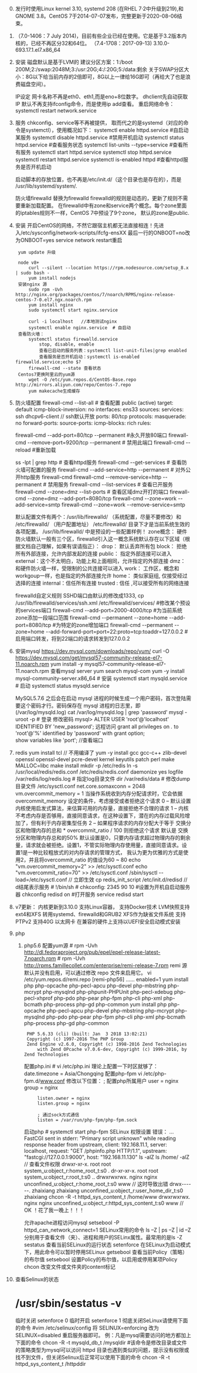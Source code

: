 
0. 发行时使用Linux kernel 3.10, systemd 208 (在RHEL 7·2中升级到219),和GNOME 3.8。CentOS 7于2014-07-07发布，完整更新于2020-08-06结束。

1. （7.0-1406：7 July 2014)，目前有些企业已经在使用。它是基于3.2版本内核的，已经不再区分32和64位。
    （7.4-1708：2017-09-13) 3.10.0-693.17.1.el7.x86_64
2. 安装
    磁盘默认是基于LVM的
    建议分区方案：1:/boot 200M;2:/swap:2048M;3:/usr:20G;4:/:20G;5:/data:剩余
        关于SWAP分区大小：8G以下给当前内存的2倍即可，8G以上一律给16G即可（再给大了也是浪费磁盘空间）。
    
    IP设定
        网卡名称不再是eth0、eth1,而是eno+8位数字。
        dhclient先自动获取IP
        默认不再支持ifconfig命令，而是使用ip add查看。
        重启网络命令：systemctl restart network.service
3. 服务
    chkconfig、service等不再被提供，
    取而代之的是systemd（对应的命令是systemctl），使用概况如下：
    systemctl enable httpd.service      #自启动某服务
    systemctl disable httpd.service     #禁用开机启动
    systemctl status httpd.service      #查看服务状态
    systemctl list-units --type=service #查看所有服务
    systemctl start httpd.service
    systemctl stop httpd.service
    systemctl restart httpd.service
    systemctl is-enabled httpd          #查看httpd服务是否开机启动

    启动脚本的存放位置，也不再是/etc/init.d/（这个目录也是存在的），而是
        /usr/lib/systemd/system/.

    防火墙firewalld
        替换为firewalld
            firewalld的规则是动态的，更新了规则不需要重新加载配置。
            在firewalld中有zone和service两个概念。每个zone里面的iptables规则不一样，CentOS 7中预设了9个zone，
                默认的zone是public.

4. 安装
    开启CentOS的网络，不然它跟宿主机都无法直接相连！先进入/etc/sysconfig/network-scripts/ifcfg-ensXX
        最后一行的ONBOOT=no改为ONBOOT=yes
        service network restart重启

        yum update 升级

        node v8+
            curl --silent --location https://rpm.nodesource.com/setup_8.x | sudo bash -
            yum install nodejs
        安装nginx 源
            sudo rpm -Uvh http://nginx.org/packages/centos/7/noarch/RPMS/nginx-release-centos-7-0.el7.ngx.noarch.rpm
            yum install nginx 
            sudo systemctl start nginx.service

            curl -i localhost   //本地测试nginx
            systemctl enable nginx.service  # 自启动 
        查看防火墙：
            systemctl status firewalld.service
                stop, disable, enable 
                查看已启动的服务列表：systemctl list-unit-files|grep enabled
                查看服务是否开机启动：systemctl is-enabled firewalld.service;echo $?
            firewall-cmd --state 查看状态
        Centos7更换阿里云的yum源
            wget -O /etc/yum.repos.d/CentOS-Base.repo http://mirrors.aliyun.com/repo/Centos-7.repo
            yum makecache生成缓存
5. 防火墙配置
    firewall-cmd  --list-all    # 查看配置
        public (active)
            target: default
            icmp-block-inversion: no
            interfaces: ens33
            sources:
            services: ssh dhcpv6-client     // ssh默认开放
            ports: 80/tcp
            protocols:
            masquerade: no
            forward-ports:
            source-ports:
            icmp-blocks:
            rich rules:

    firewall-cmd --add-port=80/tcp --permanent  #永久开放80端口
    firewall-cmd --remove-port=9200/tcp --permanent # 禁用此端口
    firewall-cmd --reload  #重新加载

    ss -lpt | grep http # 查看httpd服务
    firewall-cmd --get-services     # 查看防火墙可配置的服务
    firewall-cmd --add-service=http --permanent     # 对外公开http服务
    firewall-cmd  firewall-cmd --remove-service=http --permanent    # 禁用服务
    firewall-cmd --list-services        # 查看已开服务
    firewall-cmd --zone=dmz --list-ports    # 查看区域dmz开打的端口
    firewall-cmd --zone=dmz --add-port=8080/tcp
    firewall-cmd --zone=work --add-service=smtp
    firewall-cmd --zone=work --remove-service=smtp

    默认配置文件有两个：/usr/lib/firewalld/ （系统配置，尽量不要修改）和 /etc/firewalld/ （用户配置地址）
        /etc/firewalld/         目录下才是当前系统生效的各项配置。
        /usr/lib/firewalld/     中是预设的一些配置样例！
    zone概念：
        硬件防火墙默认一般有三个区，firewalld引入这一概念系统默认存在以下区域（根据文档自己理解，如果有误请指正）：
        drop：   默认丢弃所有包
        block：  拒绝所有外部连接，允许内部发起的连接
        public： 指定外部连接可以进入
        external：这个不太明白，功能上和上面相同，允许指定的外部连接
        dmz：    和硬件防火墙一样，受限制的公共连接可以进入
        work：   工作区，概念和workgoup一样，也是指定的外部连接允许
        home：   类似家庭组, 仅接受经过选择的连接
        internal：信任所有连接
        trusted : 信任 ,可以接受所有的网络连接

    firewalld自定义规则
        SSHD端口由默认的修改成1333,
        cp /usr/lib/firewalld/services/ssh.xml /etc/firewalld/services/     #修改某个预设的services端口
        firewall-cmd --add-port=2000-4000/tcp #为当前系统zone添加一段端口范围
        firewall-cmd --permanent --zone=home --add-port=8080/tcp #为特定的zone增加端口
        firewall-cmd --permanent --zone=home --add-forward-port=port=22:proto=tcp:toaddr=127.0.0.2 #启用端口转发，将到22端口的请求转发到127.0.0.2
            
6. 安装mysql 
    https://dev.mysql.com/downloads/repo/yum/
    curl -O https://dev.mysql.com/get/mysql57-community-release-el7-11.noarch.rpm
    yum install -y mysql57-community-release-el7-11.noarch.rpm
    查看mysql server
        yum search mysql-com
    yum -y install mysql-community-server.x86_64    # 安装
    systemctl start mysqld.service      # 启动
    systemctl status mysqld.service

    MySQL5.7.6 之后会在启动 mysql 进程的时候生成一个用户密码，首次登陆需要这个密码才行。密码保存在 mysql 进程的日志里，即
        (/var/log/mysqld.log)
        cat /var/log/mysqld.log | grep 'password'
    mysql -uroot -p    # 登录
    修改密码
        mysql> ALTER USER 'root'@'localhost' IDENTIFIED BY 'new_password';
    远程访问
        grant all privileges on *.* to 'root'@'%' identified by 'password' with grant option;  
    show variables like 'port'; //查看端口

7. redis
    yum install tcl     // 不用编译了
    yum -y install gcc gcc-c++ zlib-devel openssl openssl-devel pcre-devel kernel keyutils  patch perl
    make MALLOC=libc 
    make install 
    mkdir -p /etc/redis
    ln -s /usr/local/redis/redis.conf /etc/redis/redis.conf
        daemonize yes
        logfile /var/redis/log/redis.log        # 指定log目录文件
        dir /var/redis/data                    # 修改dump目录文件
    /etc/sysctl.conf
        net.core.somaxconn = 2048
        vm.overcommit_memory = 1
            当操作系统收到内存分配请求时，它会依据overcommit_memory 设定的条件，考虑接受或者拒绝这个请求 
                0 – 默认设置 内核使用启发式算法，来估算可用的内存量，直接拒绝不合理的请求 
                1 – 内核不考虑内存是否够用，直接同意请求，在这种设置下，潜在的内存过载风险增加了，但有利于内存密集型任务 
                2 – 如果程序请求的内存分配大于等于 交换分区和物理内存的总和 * overcommit_ratio / 100 则拒绝这个请求 
                默认是 交换分区和物理内存总和的50%
                默认设置是0，只要内存请求超过物理内存的剩余量，请求就会被拒绝。设置1，不管实际物理内存使用量，直接同意请求。设置1是一种比较粗放式的对内存请求的管理方式，
                    我认为更为优雅的方式是使用2，并且将overcommit_ratio 的值设为60 ~ 80
                    echo "vm.overcommit_memory=2" >> /etc/sysctl.conf
                    echo "vm.overcommit_ratio=70" >> /etc/sysctl.conf
    /sbin/sysctl --load=/etc/sysctl.conf    // 立即生效
    cp redis_init_script /etc/init.d/redisd     // d结尾表示服务
        # !/bin/sh
        # chkconfig:   2345 90 10
    #设置为开机自启动服务器
        chkconfig redisd on
    #打开服务
        service redisd start
    
8. v7更新：
    内核更新到3.10.0
    支持Linux容器， 支持Docker技术
    LVM快照支持ext4和XFS
    转用systemd、firewalld和GRUB2
    XFS作为缺省文件系统
    支持PTPv2
    支持40G 以太网卡
    在兼容的硬件上支持以UEFI安全启动模式安装

9. php
    1) php5.6
        配置yum源
            # rpm -Uvh http://dl.fedoraproject.org/pub/epel/epel-release-latest-7.noarch.rpm
            # rpm -Uvh http://rpms.famillecollet.com/enterprise/remi-release-7.rpm
            remi 源默认并没有启用，可以通过修改 repo  文件来启用它。
                vi /etc/yum.repos.d/remi.repo
                    [remi-php56]
                    ......
                    enabled=1
        yum install php php-opcache php-pecl-apcu php-devel php-mbstring php-mcrypt php-mysqlnd php-phpunit-PHPUnit php-pecl-xdebug php-pecl-xhprof php-pdo php-pear php-fpm php-cli php-xml php-bcmath php-process php-gd php-common
        yum install php php-opcache php-pecl-apcu php-devel php-mbstring php-mcrypt php-mysqlnd  php-pdo php-pear php-fpm php-cli php-xml php-bcmath php-process php-gd php-common

            PHP 5.6.33 (cli) (built: Jan  3 2018 13:02:21)
            Copyright (c) 1997-2016 The PHP Group
            Zend Engine v2.6.0, Copyright (c) 1998-2016 Zend Technologies
                with Zend OPcache v7.0.6-dev, Copyright (c) 1999-2016, by Zend Technologies

        配置php.ini
            # vi /etc/php.ini
            理论上配置一下时区就够了：
                date.timezone = Asia/Chongqing
        配置php-fpm
            vi /etc/php-fpm.d/www.conf
            修改以下位置：
                ; 配置php所属用户
                user = nginx
                group = nginx
                
                listen.owner = nginx
                listen.group = nginx
                
                ; 通过sock方式通信
                listen = /var/run/php-fpm/php-fpm.sock
        启动php
            # systemctl start php-fpm
    SELinux 权限设置 错误：   ... FastCGI sent in stderr: "Primary script unknown" while reading response header from upstream, client: 192.168.11.1, server: localhost, request: "GET /phpinfo.php HTTP/1.1", upstream: "fastcgi://127.0.0.1:9000", host: "192.168.11.130"
        ls -alZ
        ls /home/ -alZ      // 查看文件权限
            drwxr-xr-x. root      root      system_u:object_r:home_root_t:s0 .
            dr-xr-xr-x. root      root      system_u:object_r:root_t:s0      ..
            drwxrwxrwx. nginx     nginx     unconfined_u:object_r:home_root_t:s0 www    // 这时导致出错
            drwx------. zhaixiang zhaixiang unconfined_u:object_r:user_home_dir_t:s0 zhaixiang
        chcon -R -t httpd_sys_content_t /home/www
            drwxrwxrwx. nginx     nginx     unconfined_u:object_r:httpd_sys_content_t:s0 www    // OK ！花了我一晚上！！！

        允许apache进程访问mysql
            setsebool -P httpd_can_network_connect=1
    SELinux常用的命令
        ls –Z | ps –Z | id –Z      分别用于查看文件（夹）、进程和用户的SELinx属性。最常用的是ls -Z
        sestatus    查看当前SELinux的运行状态
        setenforce  在SELinux为启动模式下，用此命令可以暂时停用SELinux
        getsebool   查看当前Policy（策略）的布尔值
        setsebool   设置Policy的布尔值，以启用或停用某项Policy
        chcon       改变文件或文件夹的content标记

10. 查看Selinux的状态
    # /usr/sbin/sestatus -v 
    临时关闭
        setenforce 0 
    临时开启
        setenforce 1
    彻底关闭SeLinux请使用下面的命令
        #vim /etc/selinux/config
        将 SELINUX=enforcing 改为 SELINUX=disabled 
        重启服务器即可。
    例：凡是mysql需要访问的地方都加上下面的命令
            chcon -R -t mysqld_db_t /mysqldir   #该命令是修改目录或文件的策略类型为mysql可以访问
        httpd 目录也遇到类似的问题，提示没有权限或找不到文件，但关闭Selinux后正常可以使用下面的命令
            chcon -R -t httpd_sys_content_t /httpddir 
